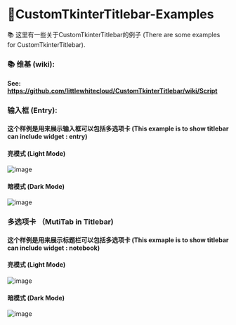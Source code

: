 # 📖CustomTkinterTitlebar-Examples
📚 这里有一些关于CustomTkinterTitlebar的例子 (There are some examples for CustomTkinterTitlebar).

### 📚 维基 (wiki):
#### See: https://github.com/littlewhitecloud/CustomTkinterTitlebar/wiki/Script

### 输入框 (Entry):
#### 这个样例是用来展示输入框可以包括多选项卡 (This example is to show titlebar can include widget : entry)

#### 亮模式 (Light Mode)
![image](https://user-images.githubusercontent.com/71159641/212782486-ca930a5e-fe62-4130-99f1-3a43702e8ee8.png)
#### 暗模式 (Dark Mode)
![image](https://user-images.githubusercontent.com/71159641/212782506-e483d41e-fb15-4ba4-a7df-6741cc3698f0.png)


### 多选项卡 （MutiTab in Titlebar)
#### 这个样例是用来展示标题栏可以包括多选项卡 (This exmaple is to show titlebar can include widget : notebook)

#### 亮模式 (Light Mode)
![image](https://user-images.githubusercontent.com/71159641/212533283-df252d02-f80d-4abe-a840-0e864950d678.png)
#### 暗模式 (Dark Mode)
![image](https://user-images.githubusercontent.com/71159641/212533174-e431fb40-4b9e-4a95-b25f-ea9cdd1e3ad1.png)

